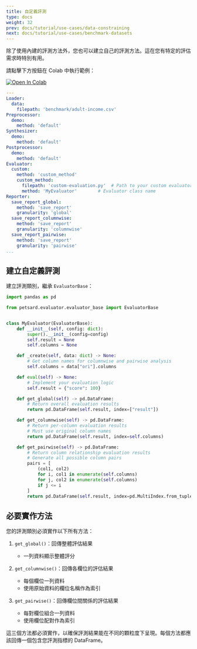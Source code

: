 ```yaml
---
title: 自定義評測
type: docs
weight: 32
prev: docs/tutorial/use-cases/data-constraining
next: docs/tutorial/use-cases/benchmark-datasets
---
```



除了使用內建的評測方法外，您也可以建立自己的評測方法。這在您有特定的評估需求時特別有用。

請點擊下方按鈕在 Colab 中執行範例：

[![Open In Colab](https://colab.research.google.com/assets/colab-badge.svg)](https://colab.research.google.com/github/nics-tw/petsard/blob/main/demo/custom-evaluation.ipynb)

```yaml
---
Loader:
  data:
    filepath: 'benchmark/adult-income.csv'
Preprocessor:
  demo:
    method: 'default'
Synthesizer:
  demo:
    method: 'default'
Postprocessor:
  demo:
    method: 'default'
Evaluator:
  custom:
    method: 'custom_method'
    custom_method:
      filepath: 'custom-evaluation.py'  # Path to your custom evaluator
      method: 'MyEvaluator'        # Evaluator class name
Reporter:
  save_report_global:
    method: 'save_report'
    granularity: 'global'
  save_report_columnwise:
    method: 'save_report'
    granularity: 'columnwise'
  save_report_pairwise:
    method: 'save_report'
    granularity: 'pairwise'
...
```

## 建立自定義評測

建立評測類別，繼承 `EvaluatorBase`：

```python
import pandas as pd

from petsard.evaluator.evaluator_base import EvaluatorBase


class MyEvaluator(EvaluatorBase):
    def __init__(self, config: dict):
        super().__init__(config=config)
        self.result = None
        self.columns = None

    def _create(self, data: dict) -> None:
        # Get column names for columnwise and pairwise analysis
        self.columns = data["ori"].columns

    def eval(self) -> None:
        # Implement your evaluation logic
        self.result = {"score": 100}

    def get_global(self) -> pd.DataFrame:
        # Return overall evaluation results
        return pd.DataFrame(self.result, index=["result"])

    def get_columnwise(self) -> pd.DataFrame:
        # Return per-column evaluation results
        # Must use original column names
        return pd.DataFrame(self.result, index=self.columns)

    def get_pairwise(self) -> pd.DataFrame:
        # Return column relationship evaluation results
        # Generate all possible column pairs
        pairs = [
            (col1, col2)
            for i, col1 in enumerate(self.columns)
            for j, col2 in enumerate(self.columns)
            if j <= i
        ]
        return pd.DataFrame(self.result, index=pd.MultiIndex.from_tuples(pairs))
```

## 必要實作方法

您的評測類別必須實作以下所有方法：

1. `get_global()`：回傳整體評估結果

    - 一列資料顯示整體評分

2. `get_columnwise()`：回傳各欄位的評估結果

    - 每個欄位一列資料
    - 使用原始資料的欄位名稱作為索引

3. `get_pairwise()`：回傳欄位間關係的評估結果

    - 每對欄位組合一列資料
    - 使用欄位配對作為索引

這三個方法都必須實作，以確保評測結果能在不同的顆粒度下呈現。每個方法都應該回傳一個包含您評測指標的 DataFrame。